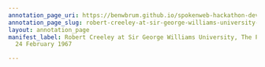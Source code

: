 ```yaml
---
annotation_page_uri: https://benwbrum.github.io/spokenweb-hackathon-development-noterms/annotations/robert-creeley-at-sir-george-williams-university-the-poetry-series-24-february-1967-canvas-1-robert-creeley-.json
annotation_page_slug: robert-creeley-at-sir-george-williams-university-the-poetry-series-24-february-1967-canvas-1-robert-creeley-
layout: annotation_page
manifest_label: Robert Creeley at Sir George Williams University, The Poetry Series,
  24 February 1967

---
```

